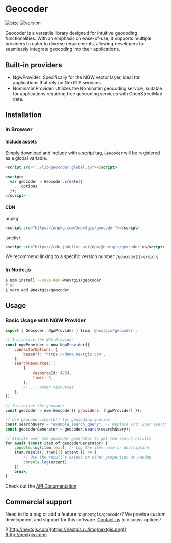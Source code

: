 # Geocoder

![size](https://img.shields.io/bundlephobia/minzip/@nextgis/geocoder) ![version](https://img.shields.io/npm/v/@nextgis/geocoder)

Geocoder is a versatile library designed for intuitive geocoding functionalities.
With an emphasis on ease-of-use, it supports multiple providers to cater to diverse requirements, allowing developers to seamlessly integrate geocoding into their applications.

## Built-in providers

- NgwProvider: Specifically for the NGW vector layer, ideal for applications that rely on NextGIS services.
- NominatimProvider: Utilizes the Nominatim geocoding service, suitable for applications requiring free geocoding services with OpenStreetMap data.

## Installation

### In Browser

#### Include assets

Simply download and include with a script tag, `Geocoder` will be registered as a global variable.

```html
<script src="../lib/geocoder.global.js"></script>

<script>
  var geocoder = Geocoder.create({
    ...options
  });
</script>
```

#### CDN

unpkg

```html
<script src="https://unpkg.com/@nextgis/geocoder"></script>
```

jsdelivr

```html
<script src="https://cdn.jsdelivr.net/npm/@nextgis/geocoder"></script>
```

We recommend linking to a specific version number `/geocoder@[version]`

### In Node.js

```bash
$ npm install --save-dev @nextgis/geocoder
# or
$ yarn add @nextgis/geocoder
```

## Usage

### Basic Usage with NGW Provider

```javascript
import { Geocoder, NgwProvider } from '@nextgis/geocoder';

// Initialize the NGW Provider
const ngwProvider = new NgwProvider({
    connectorOptions: {
        baseUrl: 'https://demo.nextgis.com',
    },
    searchResources: [
        {
            resourceId: 4224,
            limit: 3,
        },
        // ... other resources
    ],
});

// Initialize the geocoder
const geocoder = new Geocoder({ providers: [ngwProvider] });

// Use geocoder.search() for geocoding queries
const searchQuery = "example_search_query"; // Replace with your search term
const geocoderGenerator = geocoder.search(searchQuery);

// Iterate over the geocoder generator to get the search results
for await (const item of geocoderGenerator) {
    console.log(item.text); // Log the item name or description
    item.result().then(({ extent }) => {
        // Use the result's extent or other properties as needed
        console.log(extent);
    });
    break;
}
```

Check out the [API Documentation](https://code-api.nextgis.com/modules/geocoder.html)

## Commercial support

Need to fix a bug or add a feature to `@nextgis/geocoder`? We provide custom development and support for this software. [Contact us](http://nextgis.com/contact/) to discuss options!

[![http://nextgis.com](https://nextgis.ru/img/nextgis.png)](http://nextgis.com)
